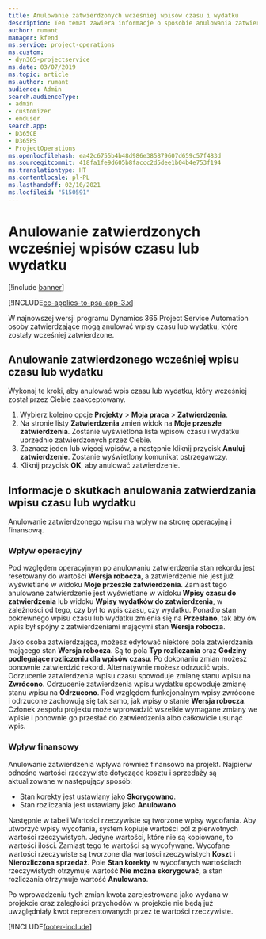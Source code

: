 ```yaml
---
title: Anulowanie zatwierdzonych wcześniej wpisów czasu i wydatku
description: Ten temat zawiera informacje o sposobie anulowania zatwierdzonej transakcji rozliczanej według czasu i wydatku.
author: rumant
manager: kfend
ms.service: project-operations
ms.custom:
- dyn365-projectservice
ms.date: 03/07/2019
ms.topic: article
ms.author: rumant
audience: Admin
search.audienceType:
- admin
- customizer
- enduser
search.app:
- D365CE
- D365PS
- ProjectOperations
ms.openlocfilehash: ea42c6755b4b48d986e385879607d659c57f483d
ms.sourcegitcommit: 418fa1fe9d605b8faccc2d5dee1b04b4e753f194
ms.translationtype: HT
ms.contentlocale: pl-PL
ms.lasthandoff: 02/10/2021
ms.locfileid: "5150591"
---
```

# <a name="cancel-previously-approved-time-or-expense-entries"></a>Anulowanie zatwierdzonych wcześniej wpisów czasu lub wydatku

[!include [banner](../includes/psa-now-project-operations.md)]

[!INCLUDE[cc-applies-to-psa-app-3.x](../includes/cc-applies-to-psa-app-3x.md)]

W najnowszej wersji programu Dynamics 365 Project Service Automation osoby zatwierdzające mogą anulować wpisy czasu lub wydatku, które zostały wcześniej zatwierdzone.

## <a name="cancel-a-previously-approved-time-or-expense-entry"></a>Anulowanie zatwierdzonego wcześniej wpisu czasu lub wydatku

Wykonaj te kroki, aby anulować wpis czasu lub wydatku, który wcześniej został przez Ciebie zaakceptowany.

1. Wybierz kolejno opcje **Projekty** \> **Moja praca** \> **Zatwierdzenia**.
2. Na stronie listy **Zatwierdzenia** zmień widok na **Moje przeszłe zatwierdzenia**. Zostanie wyświetlona lista wpisów czasu i wydatku uprzednio zatwierdzonych przez Ciebie.
3. Zaznacz jeden lub więcej wpisów, a następnie kliknij przycisk **Anuluj zatwierdzenie**. Zostanie wyświetlony komunikat ostrzegawczy.
4. Kliknij przycisk **OK**, aby anulować zatwierdzenie.

## <a name="understand-the-impact-of-canceling-a-time-or-expense-entry-approval"></a>Informacje o skutkach anulowania zatwierdzania wpisu czasu lub wydatku

Anulowanie zatwierdzonego wpisu ma wpływ na stronę operacyjną i finansową.

### <a name="operational-impact"></a>Wpływ operacyjny

Pod względem operacyjnym po anulowaniu zatwierdzenia stan rekordu jest resetowany do wartości **Wersja robocza**, a zatwierdzenie nie jest już wyświetlane w widoku **Moje przeszłe zatwierdzenia**. Zamiast tego anulowane zatwierdzenie jest wyświetlane w widoku **Wpisy czasu do zatwierdzenia** lub widoku **Wpisy wydatków do zatwierdzenia**, w zależności od tego, czy był to wpis czasu, czy wydatku. Ponadto stan pokrewnego wpisu czasu lub wydatku zmienia się na **Przesłano**, tak aby ów wpis był spójny z zatwierdzeniami mającymi stan **Wersja robocza**.

Jako osoba zatwierdzająca, możesz edytować niektóre pola zatwierdzania mającego stan **Wersja robocza**. Są to pola **Typ rozliczania** oraz **Godziny podlegające rozliczeniu dla wpisów czasu**. Po dokonaniu zmian możesz ponownie zatwierdzić rekord. Alternatywnie możesz odrzucić wpis. Odrzucenie zatwierdzenia wpisu czasu spowoduje zmianę stanu wpisu na **Zwrócono**. Odrzucenie zatwierdzenia wpisu wydatku spowoduje zmianę stanu wpisu na **Odrzucono**. Pod względem funkcjonalnym wpisy zwrócone i odrzucone zachowują się tak samo, jak wpisy o stanie **Wersja robocza**. Członek zespołu projektu może wprowadzić wszelkie wymagane zmiany we wpisie i ponownie go przesłać do zatwierdzenia albo całkowicie usunąć wpis.

### <a name="financial-impact"></a>Wpływ finansowy

Anulowanie zatwierdzenia wpływa również finansowo na projekt. Najpierw odnośne wartości rzeczywiste dotyczące kosztu i sprzedaży są aktualizowane w następujący sposób:

- Stan korekty jest ustawiany jako **Skorygowano**.
- Stan rozliczania jest ustawiany jako **Anulowano**.

Następnie w tabeli Wartości rzeczywiste są tworzone wpisy wycofania. Aby utworzyć wpisy wycofania, system kopiuje wartości pól z pierwotnych wartości rzeczywistych. Jedyne wartości, które nie są kopiowane, to wartości ilości. Zamiast tego te wartości są wycofywane. Wycofane wartości rzeczywiste są tworzone dla wartości rzeczywistych **Koszt** i **Nierozliczona sprzedaż**. Pole **Stan korekty** w wycofanych wartościach rzeczywistych otrzymuje wartość **Nie można skorygować**, a stan rozliczania otrzymuje wartość **Anulowano**.

Po wprowadzeniu tych zmian kwota zarejestrowana jako wydana w projekcie oraz zaległości przychodów w projekcie nie będą już uwzględniały kwot reprezentowanych przez te wartości rzeczywiste.


[!INCLUDE[footer-include](../includes/footer-banner.md)]